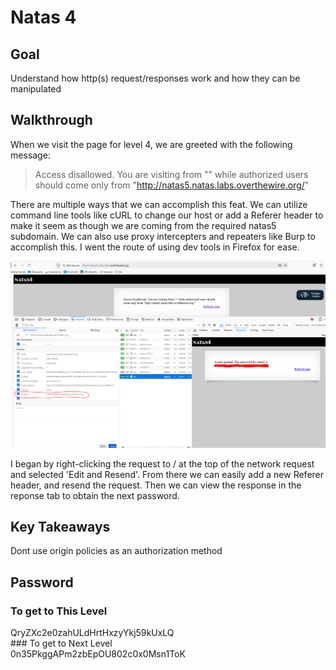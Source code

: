 # Natas 4
## Goal
Understand how http(s) request/responses work and how they can be manipulated 

## Walkthrough
When we visit the page for level 4, we are greeted with the following message: 
> Access disallowed. You are visiting from "" while authorized users should come only from "http://natas5.natas.labs.overthewire.org/"

There are multiple ways that we can accomplish this feat. We can utilize command line tools like cURL to change our host or add a Referer header to make it seem as though we are coming from the required natas5 subdomain. We can also use proxy intercepters and repeaters like Burp to accomplish this. I went the route of using dev tools in Firefox for ease.

![natas 4 header change](../docs/images/natas4_0.png)

I began by right-clicking the request to / at the top of the network request and selected 'Edit and Resend'. From there we can easily add a new Referer header, and resend the request. Then we can view the response in the reponse tab to obtain the next password.

## Key Takeaways
Dont use origin policies as an authorization method

## Password
### To get to This Level
<div class="blurred-text">
QryZXc2e0zahULdHrtHxzyYkj59kUxLQ
</div>
### To get to Next Level
<div class="blurred-text">
0n35PkggAPm2zbEpOU802c0x0Msn1ToK
</div>

